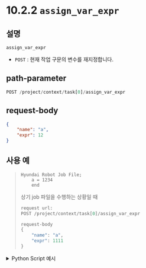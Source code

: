 # 10.2.2 `assign_var_expr`

## 설명

`assign_var_expr`

- `POST` : 현재 작업 구문의 변수를 재지정합니다.

## path-parameter

```python
POST /project/context/task[0]/assign_var_expr
```

## request-body
```json
{
    "name": "a",
    "expr": 12
}
```

## 사용 예

<blockquote>

```text
Hyundai Robot Job File;
    a = 1234
    end
```

상기 job 파일을 수행하는 상황일 때

```python
request url:
POST /project/context/task[0]/assign_var_expr

request-body
{
    "name": "a",
    "expr": 1111
}
```

</blockquote>

<details><summary>Python Script 예시</summary>

```python
# test.py
import requests

def get_cur_local_var() -> dict:
    base_url         = "http://192.168.1.150:8888"
    path_parameter   = "/project/context/tasks[0]/cur_local_vars"

    response = requests.get(url = base_url + path_parameter)

    return response.json()

def assign_var_expr(x: int = 1) -> int:
    base_url         = "http://127.0.0.1:8888"
    path_parameter   = "/project/context/tasks[0]/assign_var_expr"
    head             = {'Content-Type': 'application/json; charset=utf-8'}
    body             = {"name": "a", "expr": x}

    response = requests.post(url = base_url + path_parameter, headers=head, json=body)

    return response.status_code

print(get_cur_local_var())
print(f"response: {assign_var_expr(123)}")
print(get_cur_local_var())
```
```sh
$python test.py 
{'_type': 'JObject', 'a': 2, 'b': 5678, 'c': 5432}
response: 200
{'_type': 'JObject', 'a': 123, 'b': 5678, 'c': 5432}
```

</details>
